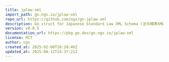 ```yaml
---
title: jplaw-xml
import_path: go.ngs.io/jplaw-xml
repo_url: https://github.com/ngs/go-jplaw-xml
description: Go struct for Japanese Standard Law XML Schema (法令標準XMLスキーマ)
version: v0.0.5
documentation_url: https://pkg.go.dev/go.ngs.io/jplaw-xml
license: MIT
author: ngs
created_at: 2025-02-08T20:20:46Z
updated_at: 2025-08-12T14:37:21Z
---
```

